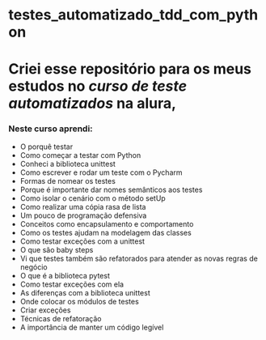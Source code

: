 # testes_automatizado_tdd_com_python
<h1>Criei esse repositório para os meus estudos no <em>curso de teste automatizados</em> na alura,</h1>

<h3>Neste curso aprendi:</h3>

- O porquê testar
- Como começar a testar com Python
- Conheci a biblioteca unittest
- Como escrever e rodar um teste com o Pycharm
- Formas de nomear os testes
- Porque é importante dar nomes semânticos aos testes
- Como isolar o cenário com o método setUp
- Como realizar uma cópia rasa de lista
- Um pouco de programação defensiva
- Conceitos como encapsulamento e comportamento
- Como os testes ajudam na modelagem das classes
- Como testar exceções com a unittest
- O que são baby steps
- Vi que testes também são refatorados para atender as novas regras de negócio
- O que é a biblioteca pytest
- Como testar exceções com ela
- As diferenças com a biblioteca unittest
- Onde colocar os módulos de testes
- Criar exceções
- Técnicas de refatoração
- A importância de manter um código legível